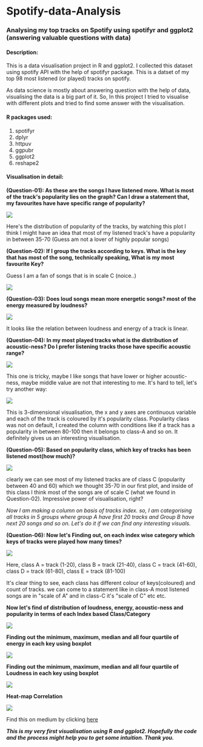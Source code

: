 # Spotify-data-Analysis
### Analysing my top tracks on Spotify using spotifyr and ggplot2 (answering valuable questions with data)

#### Description:

This is a data visualisation project in R and ggplot2. I collected this dataset using spotify API with the help of spotifyr package. This is a datset of my top 98 most listened (or played) tracks on spotify.

As data science is mostly about answering question with the help of data, visualising the data is a big part of it. So, In this project I tried to visualise with different plots and tried to find some answer with the visualisation.

#### R packages used:

1. spotifyr
2. dplyr
3. httpuv
4. ggpubr
5. ggplot2
6. reshape2

#### Visualisation in detail:

**(Question-01): As these are the songs I have listened more. What is most of the track's popularity lies on the graph? Can I draw a statement that, my favourites have have specific range of popularity?**

![](readme_images/Distribution%20of%20the%20popularity%20of%20tracks.jpeg)

Here's the distribution of popularity of the tracks, by watching this plot I think I might have an idea that most of my listened track's have a popularity in between 35-70 (Guess am not a lover of highly popular songs)

**(Question-02):  If I group the tracks according to keys. What is the key that has most of the song, technically speaking, What is my most favourite Key?**

Guess I am a fan of songs that is in scale C (noice..)

![](readme_images/Number%20of%20tracks%20Vs.%20Keys.jpeg)

**(Question-03): Does loud songs mean more energetic songs? most of the energy measured by loudness?**

![](readme_images/Energy%20Vs.%20Loudness.jpeg)

It looks like the relation between loudness and energy of a track is linear. 

**(Question-04): In my most played tracks what is the distribution of acoustic-ness? Do I prefer listening tracks those have specific acoustic range?**

![](readme_images/Distribution%20of%20the%20Acousticness%20of%20tracks.jpeg)

This one is tricky, maybe I like songs that have lower or higher acoustic-ness, maybe middle value are not that interesting to me. It's hard to tell, let's try another way:

![](readme_images/Popularity%20Vs%20Acousticness.jpeg)

This is 3-dimensional visualisation, the x and y axes are continuous variable and each of the track  is coloured by it's popularity class.
Popularity class was not on default, I created the column with conditions like if a track has a popularity in between 80-100 then it belongs to class-A and so on. It definitely gives us an interesting visualisation.

**(Question-05): Based on popularity class, which key of tracks has been listened most(how much)?**

![](readme_images/Key%20of%20tracks%20Count%20based%20on%20Popularity.jpeg)

clearly we can see most of my listened tracks are of class C (popularity between 40 and 60) which we thought 35-70 in our first plot, and inside of this class I think most of the songs are of scale C (what we found in Question-02). Impressive power of visualisation, right?

*Now I am making a column on basis of tracks index. so, I am categorising all tracks in 5 groups where group A have first 20 tracks and Group B have next 20 songs and so on. Let's do it if we can find any interesting visuals.*

**(Question-06): Now let's Finding out, on each index wise category which keys of tracks were played how many times?**

![](readme_images/Count%20tracks(According%20to%20Key)%20Vs%20Category(Index%20wise).jpeg)

Here,
class A = track (1-20),
class B = track (21-40),
class C = track (41-60),
class D = track (61-80),
class E = track (81-100)

It's clear thing to see, each class has different colour of keys(coloured) and count of tracks. we can come to a statement like in class-A most listened songs are in "scale of A" and in class-C it's "scale of C" etc etc.

**Now let's find of distribution of loudness, energy, acoustic-ness and popularity in terms of each Index based Class/Category**

![](readme_images/Category%20wise%20distribution%20of%20energy,loudness,%20acousticness%20and%20popularity.jpeg)

**Finding out the minimum, maximum, median and all four quartile of energy in each key using boxplot**

![](readme_images/Key%20wise%20boxplot%20of%20Enerygy.jpeg)

**Finding out the minimum, maximum, median and all four quartile of Loudness in each key using boxplot**

![](readme_images/Key%20wise%20boxplot%20of%20loudness.jpeg)

**Heat-map Correlation**

![](readme_images/heat-map%20correlation.jpeg)

Find this on medium by clicking [here](https://medium.com/@shafayet.islam.61/spotify-data-analysis-using-r-and-ggplot2-6b1252d98e8f)

***This is my very first visualisation using R and ggplot2. Hopefully the code and the process might help you to get some intuition. Thank you.*** 
